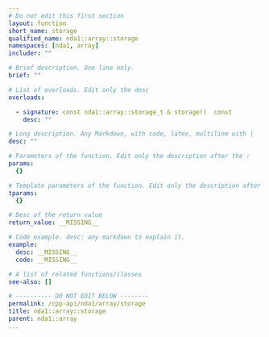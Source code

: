 ```yaml
---
# Do not edit this first section
layout: function
short_name: storage
qualified_name: nda1::array::storage
namespaces: [nda1, array]
includer: ""

# Brief description. One line only.
brief: ""

# List of overloads. Edit only the desc
overloads:

  - signature: const nda1::array::storage_t & storage()  const
    desc: ""

# Long description. Any Markdown, with code, latex, multiline with |
desc: ""

# Parameters of the function. Edit only the description after the :
params:
  {}

# Template parameters of the function. Edit only the description after the :
tparams:
  {}

# Desc of the return value
return_value: __MISSING__

# Code example. desc: any markdown to explain it.
example:
  desc: __MISSING__
  code: __MISSING__

# A list of related functions/classes
see-also: []

# ---------- DO NOT EDIT BELOW --------
permalink: /cpp-api/nda1/array/storage
title: nda1::array::storage
parent: nda1::array
...
```


